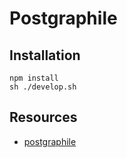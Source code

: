 # Postgraphile

## Installation

```shell
npm install
sh ./develop.sh
```

## Resources

- [postgraphile](https://www.graphile.org/postgraphile/usage-cli/)